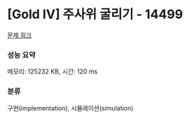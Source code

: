 # [Gold IV] 주사위 굴리기 - 14499 

[문제 링크](https://www.acmicpc.net/problem/14499) 

### 성능 요약

메모리: 125232 KB, 시간: 120 ms

### 분류

구현(implementation), 시뮬레이션(simulation)

